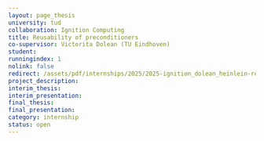 ```yaml
---
layout: page_thesis
university: tud
collaboration: Ignition Computing
title: Reusability of preconditioners
co-supervisor: Victorita Dolean (TU Eindhoven)
student:
runningindex: 1
nolink: false
redirect: /assets/pdf/internships/2025/2025-ignition_dolean_heinlein-reusability_preconditioners/project_description.pdf
project_description:
interim_thesis:
interim_presentation:
final_thesis:
final_presentation:
category: internship
status: open
---
```

